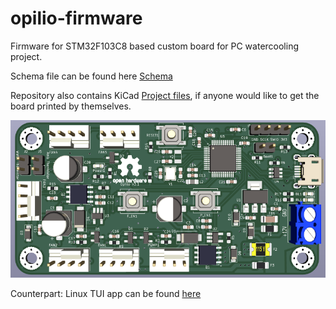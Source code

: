 # opilio-firmware

Firmware for STM32F103C8 based custom board for PC watercooling project.

Schema file can be found here [Schema](opilio_pcb/renders/schema.pdf)

Repository also contains KiCad [Project files](opilio_pcb/), if anyone would like to get the board printed by themselves.

![image](opilio_pcb/renders/opilio_805x402.png)

Counterpart: Linux TUI app can be found [here](https://github.com/mygnu/opilio)
